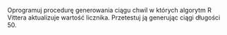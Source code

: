 Oprogramuj procedurę generowania ciągu chwil w których algorytm R Vittera aktualizuje wartość licznika. Przetestuj ją generując ciągi długości 50.